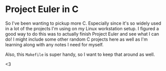 # Project Euler in C

So I've been wanting to pickup more C. Especially since it's so widely used in
a lot of the projects I'm using on my Linux workstation setup. I figured a good
way to do this was to actually finish Project Euler and see what I can do!
I might include some other random C projects here as well as I'm learning along
with any notes I need for myself.

Also, this `Makefile` is super handy, so I want to keep that around as well.

<3

